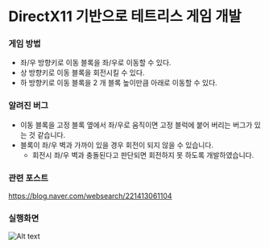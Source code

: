 # DirectX11 기반으로 테트리스 게임 개발

### 게임 방법

* 좌/우 방향키로 이동 블록을 좌/우로 이동할 수 있다.
* 상 방향키로 이동 블록을 회전시킬 수 있다.
* 하 방향키로 이동 블록을 2 개 블록 높이만큼 아래로 이동할 수 있다.

### 알려진 버그

* 이동 블록을 고정 블록 옆에서 좌/우로 움직이면 고정 블럭에 붙어 버리는 버그가 있는 것 같습니다.
* 블록이 좌/우 벽과 가까이 있을 경우 회전이 되지 않을 수 있습니다.
  * 회전시 좌/우 벽과 충돌된다고 판단되면 회전하지 못 하도록 개발하였습니다.

### 관련 포스트

https://blog.naver.com/websearch/221413061104

### 실행화면

![Alt text](https://blogfiles.pstatic.net/MjAxODEyMDVfMjE4/MDAxNTQzOTk5NDg1NzEy.zE6D7fo1nKiGWVKZW6FMSkrS4O6aKTmCk6T51hA5Sy4g.o9JdVWen1Ueqe-gh4KhYf3wu0BqMfoir4A_De5l5PKgg.PNG.websearch/%ED%85%8C%ED%8A%B8%EB%A6%AC%EC%8A%A4-2.png)


